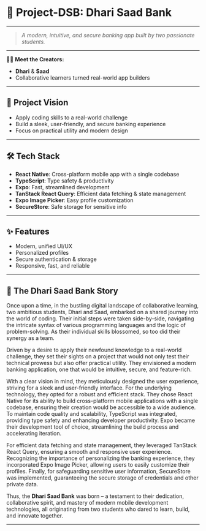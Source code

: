 # 🌟 Project-DSB: Dhari Saad Bank

---

> _A modern, intuitive, and secure banking app built by two passionate students._

---

👨‍💻 **Meet the Creators:**

-   **Dhari** & **Saad**
-   Collaborative learners turned real-world app builders

---

## 🚀 Project Vision

-   Apply coding skills to a real-world challenge
-   Build a sleek, user-friendly, and secure banking experience
-   Focus on practical utility and modern design

---

## 🛠️ Tech Stack

-   **React Native**: Cross-platform mobile app with a single codebase
-   **TypeScript**: Type safety & productivity
-   **Expo**: Fast, streamlined development
-   **TanStack React Query**: Efficient data fetching & state management
-   **Expo Image Picker**: Easy profile customization
-   **SecureStore**: Safe storage for sensitive info

---

## ✨ Features

-   Modern, unified UI/UX
-   Personalized profiles
-   Secure authentication & storage
-   Responsive, fast, and reliable

---

## 📱 The Dhari Saad Bank Story

Once upon a time, in the bustling digital landscape of collaborative learning, two ambitious students, Dhari and Saad, embarked on a shared journey into the world of coding. Their initial steps were taken side-by-side, navigating the intricate syntax of various programming languages and the logic of problem-solving. As their individual skills blossomed, so too did their synergy as a team.

Driven by a desire to apply their newfound knowledge to a real-world challenge, they set their sights on a project that would not only test their technical prowess but also offer practical utility. They envisioned a modern banking application, one that would be intuitive, secure, and feature-rich.

With a clear vision in mind, they meticulously designed the user experience, striving for a sleek and user-friendly interface. For the underlying technology, they opted for a robust and efficient stack. They chose React Native for its ability to build cross-platform mobile applications with a single codebase, ensuring their creation would be accessible to a wide audience. To maintain code quality and scalability, TypeScript was integrated, providing type safety and enhancing developer productivity. Expo became their development tool of choice, streamlining the build process and accelerating iteration.

For efficient data fetching and state management, they leveraged TanStack React Query, ensuring a smooth and responsive user experience. Recognizing the importance of personalizing the banking experience, they incorporated Expo Image Picker, allowing users to easily customize their profiles. Finally, for safeguarding sensitive user information, SecureStore was implemented, guaranteeing the secure storage of credentials and other private data.

Thus, the **Dhari Saad Bank** was born – a testament to their dedication, collaborative spirit, and mastery of modern mobile development technologies, all originating from two students who dared to learn, build, and innovate together.

---
